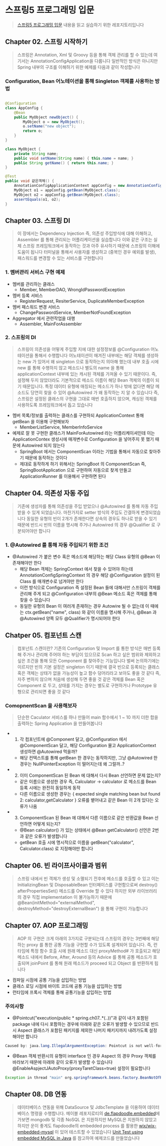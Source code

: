 # 스프링5 프로그래밍 입문
> [스프링5 프로그래밍 입문](http://www.yes24.com/Product/Goods/62268795) 내용을 읽고 실습하기 위한 레포지토리입니다


## Chapter 02. 스프링 시작하기
> 스프링은 Annotation, Xml 및 Groovy 등을 통해 객체 관리를 할 수 있는데 여기서는 AnnotationConfigApplication을 다룹니다
> 일반적인 방식은 아니지만 Spring 내부의 구조를 이해하기 위한 예제를 다음과 같이 작성합니다

### Configuration, Bean 어노테이션을 통해 Singleton 객체를 사용하는 방법
```java

@Configuration
class AppConfig {
    @Bean
    public MyObject newObject() {
        MyObject o = new MyObject();
        o.setName("new object");
        return o;
    }
}

class MyObject {
    private String name;
    public void setName(String name) { this.name = name; }
    public String getName() { return this.name; }
}

@Test
public void 같은객체() {
    AnnotationConfigApplicationContext appConfig = new AnnotationConfigApplicationContext(AppConfig.class);
    MyObject o1 = appConfig.getBean(MyObject.class);
    MyObject o2 = appConfig.getBean(MyObject.class);
    assertEquals(o1, o2);
}
```


## Chapter 03. 스프링 DI
> 이 장에서는 Dependency Injection 즉, 의존성 주입방식에 대해 이해하고, Assembler 를 통해 관리되는 어플리케이션을 실습합니다
> 이와 같은 구조는 실제 스프링 프레임워크에서 동작하는 것과 아주 유사하기 때문에 스프링의 이해에 도움이 됩니다
> 터미널을 통해서 사용자를 생성하고 (중복인 경우 예외를 발생), 패스워드를 변경할 수 있는 서비스를 구현합니다

### 1. 멤버관리 서비스 구현 예제

* 멤버를 관리하는 클래스
  * Member, MemberDAO, WrongIdPasswordException
* 멤버 등록 서비스
  * RegisterRequest, ResiterService, DuplicateMemberException
* 멤버 패스워드 변경 서비스
  * ChangePasswordService, MemberNotFoundException
* Aggregator 에서 관련작업을 대행
  * Assembler, MainForAssembler

### 2. 스프링의 DI 
> 스프링이 의존성을 어떻게 주입할 지에 대한 설정정보를 @Configuration 어노테이션을 통해서 수행합니다
> 어노테이션이 매겨진 내부에는 해당 객체를 생성하는 new 가 있어서 왜 singleton 으로 동작하는지 의아해 했는데 내부 호출 시에 new 를 통해 수행하지 않고 메소드나 별도의 name 을 통해 applicationContext 내부에 있는 캐시된 객체를 가져올 수 있기 때문이다. 즉, 설정해 두지 않았더라도 기본적으로 메소드 이름이 해당 Bean 객체의 이름이 되기 때문입니다.
> 특정 데이터 유형에 매칭되는 메소드가 하나 밖에 없다면 해당 메소드도 당연히 찾을 수 있어 @Autowired 가 왜 동작하는 지 알 수 있습니다
> 즉, 스프링은 설정된 클래스의 구현을 그대로 매번 호출하지 않으며, 캐싱된 객체를 사용하도록 프레임워크에서 돕고 있습니다

* 멤버 목록/정보를 출력하는 클래스를 구현하되 ApplicationContext 통해 getBean 을 이용해 구현해보자
  * MemberListService, MemberInfoService
* 예제로 잘 못 구현한 클래스가 MainForAutowired 라는 어플리케이셔인데 이는 ApplicationContex 생성시에 매개변수로 Configuration 을 넣어주지 못 했기 때문에 Autowired 되지 않는다
  * SpringBoot 에서는 ComponentScan 이라는 기법을 통해서 자동으로 찾아주기 때문에 동작하는 것이다
  * 제대로 동작하게 하기 위해서는 SpringBoot 의 ComponentScan 즉, SpringBootApplication 으로 구현하여 자동으로 찾게 만들고 ApplicationRunner 를 이용해서 구현하면 된다


## Chapter 04. 의존성 자동 주입
> 기존에 생성자를 통해 의존성을 주입 받았으나 @Autowired 를 통해 자동 주입받을 수 있게 되었습니다. 마찬가지로 setter 방식의 주입도 간결하게 변경되었습니다
> 동일한 유형의 빈이 2개가 존재한다면 상속의 경우도 하나로 받을 수 있기 때문에 반드시 빈의 이름을 명시해 주거나 Autowired 의 경우 @Qualifier 로 구분되어야만 합니다

### 1. @Autowired 를 통해 자동 주입되기 위한 조건
* @Autowired 가 붙은 변수 혹은 메소드에 해당하는 해당 Class 유형의 @Bean 이 존재해야만 한다
  * 해당 Bean 객체는 SpringContext 에서 찾을 수 있어야 하는데 AnnotationConfigSpringContext 의 경우 해당 @Configuration 설정이 된 Class 를 매개변수로 넘겨야만 한다
  * 이런 방식으로 Configuration 즉 설정된 Bean 들에 대해서만 스프링이 객체를 관리해 주게 되고 @Configuration 내부의 @Bean 메소드 혹은 객체를 통해 찾을 수 있습니다
  * 동일한 유형의 Bean 이 여러개 존재하는 경우 Autowire 될 수 없는데 이 때에는 ctx.getBean("name", class) 와 같이 이름을 명시해 주거나, @Bean 과 @Autowired 양쪽 모두 @Qualifier가 명시되어야 한다


## Chatper 05. 컴포넌트 스캔
> 컴포넌트 스캔이란? 기존의 Configuration 및 Import 를 통한 방식은 매번 등록해 주거나 관리해 주어야 하는 부담이 있으므로 Scan 하고 싶은 범위와 제외하고 싶은 조건을 통해 모든 Component 를 찾아주는 기능입니다
> 벌써 논의하기에는 이르지만 빈의 기본 설정은 singleton 이기 때문에 결국 빈으로 등록되는 클래스 혹은 객체는 상태가 없을 가능성이 높고 함수 덩어리라고 보아도 좋을 것 같다
> 즉, 자주 변하지 않으며 처음에 생성해 두면 좋을 것 같은 객체를 Bean 혹은 Component 로 두고, 상태를 가지는 경우는 별도로 구현하거나 Prototype 유형으로 관리되면 좋을 것 같다

### ComopnentScan 을 사용해보자
> 단순한 Caculator 서비스를 하나 만들어 main 함수에서 1 ~ 10 까지 더한 합을 출력하는 Spring Application 을 만들어봅니다

* 1. 각 컴포넌트에 @Component 달고, @Configuration 에서 @ComponentScan 달고, 해당 Configuration 물고 ApplicationContext 생성하면 @Autowired 먹을까?
  * 해당 컨텍스트를 통해 getBean 한 경우는 동작하지만, 그냥 @Autowired 한 경우는 NullPointerException 이 떨어지는데 왜 그럴까..?
* 2. 이미 ComponentScan 된 Bean 에 대해서 다시 Bean 선언하면 문제 없는지?
  * 같은 이름으로 생성한 경우 즉, Calculator -> calculator 로 메소드를 Bean 등록 시에는 완전히 동일하게 동작
  * 다른 이름으로 생성한 경우는 { expected single matching bean but found 2: calculator,getCalculator } 오류를 뱉어내고 같은 Bean 이 2개 있다는 오류가 나옴
* 3. ComponentScan 된 Bean 에 대해서 다른 이름으로 같은 반환값을 Bean 선언하면 어떻게 되는지?
  * @Bean calculator() 가 있는 상태에서 @Bean getCalculator() 선언은 2번과 같은 오류가 발생합니다
  * getBean 호출 시에 명시적으로 이름을 getBean("calculator", Calculator.class) 로 지정해야만 합니다


## Chapter 06. 빈 라이프사이클과 범위
> 스프링 내에서 빈 객체가 생성 및 소멸되기 전후에 메소드를 호출할 수 있고 이는 InitializingBean 및 DisposableBean 인터페이스를 구현함으로써 destroy() afterPropertiesSet() 메소드를 Override 할 수 있다
> 하지만 외부 라이브러리의 경우 직접 implementation 이 불가능하기 때문에 @Bean(initMethod="externalMethod", destroyMethod="destroyExternalBean") 을 통해 구현이 가능합니다


## Chapter 07. AOP 프로그래밍
> AOP 의 구현은 크게 아래의 3가지로 구분되는데 스프링의 경우는 3번째에 해당하는 proxy 를 통한 공통 기능을 구현할 수가 있도록 설계되어 있습니다. 즉, 런타임에 특정 함수 호출 시에 원래 메소드 대신 proxyMethod# 가 호출되고 해당 메소드 내에서 Before, After, Around 등의 Advice 를 통해 공통 메소드가 호출되며 joinPoint 를 통해 원래 메소드가 proceed 되고 Object 를 반환하게 됩니다
* 컴파일 시점에 공통 기능을 삽입하는 방법
* 클래스 로딩 시점에 바이트 코드에 공통 기능을 삽입하는 방법
* 런타임에 프록시 객체를 통해 공통기능을 삽입하는 방법


### 주의사항
* @Pointcut("execution(public * spring.ch07..\*(..))"과 같이 내가 포함된 package 내에 다시 포함하는 경우에 아래와 같은 오류가 발생할 수 있으므로 반드시 Aspect 클래스가 포함된 패키지를 제외한 나머지 패키지까지 내려가도록 설정해야만 합니다
```java
Caused by: java.lang.IllegalArgumentException: Pointcut is not well-formed: expecting '(' at character position 0
```
* @Bean 객체 반환시의 유형이 interface 인 경우 Aspect 의 경우 Proxy 객체를 바라보기 때문에 아래와 같이 오류가 발생할 수 있습니다 @EnableAspjectJAutoProxy(proxyTaretClass=true) 설정이 필요합니다
```java
Exception in thread "main" org.springframework.beans.factory.BeanNotOfRequiredTypeException: Bean named 'calculator' is expected to be of type 'spring.ch07.entities.RecursionCalculator' but was actually of type 'com.sun.proxy.$Proxy18'
```

## Chapter 08. DB 연동
> 데이터베이스 연동을 위해 DataSource 및 JdbcTemplate 을 이용하여 데이터베이스 명령을 수행합니다. 메이블 레포지로티의 [de.flapdoodle.embedded](https://mvnrepository.com/artifact/de.flapdoodle.embed)에 가보면 mongodb 및 각종 NoSQL 은 지원하지만 MySQL은 지원하지 않았고 하지만 운이 좋게도 flapdoodle의 embedded process 를 활용한 [wix/wix-embedded-mysql](https://mvnrepository.com/artifact/com.wix/wix-embedded-mysql) 이 있어 테스트할 수 있었습니다 [Unit Test using embedded MySQL in Java](https://medium.com/@takezoe/unit-test-using-embedded-mysql-in-java-24cfdf574a16) 를 참고하여 예제코드를 만들었습니다



